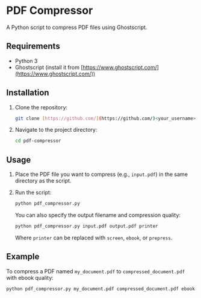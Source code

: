 # PDF Compressor

A Python script to compress PDF files using Ghostscript.

## Requirements

*   Python 3
*   Ghostscript (install it from [https://www.ghostscript.com/](https://www.ghostscript.com/))

## Installation

1.  Clone the repository:

    ```bash
    git clone [https://github.com/](https://github.com/)<your_username>/pdf-compressor.git
    ```

2.  Navigate to the project directory:

    ```bash
    cd pdf-compressor
    ```

## Usage

1.  Place the PDF file you want to compress (e.g., `input.pdf`) in the same directory as the script.
2.  Run the script:

    ```bash
    python pdf_compressor.py
    ```

    You can also specify the output filename and compression quality:

    ```bash
    python pdf_compressor.py input.pdf output.pdf printer
    ```

    Where `printer` can be replaced with `screen`, `ebook`, or `prepress`.

## Example

To compress a PDF named `my_document.pdf` to `compressed_document.pdf` with ebook quality:

```bash
python pdf_compressor.py my_document.pdf compressed_document.pdf ebook
